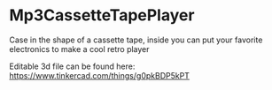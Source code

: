 # Mp3CassetteTapePlayer
Case in the shape of a cassette tape, inside you can put your favorite electronics to make a cool retro player

Editable 3d file can be found here:
https://www.tinkercad.com/things/g0pkBDP5kPT
